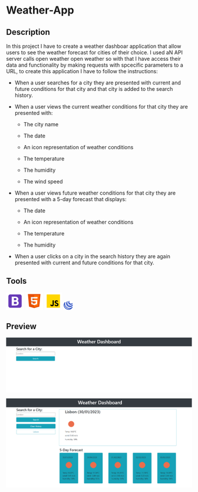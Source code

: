 # Weather-App

## Description

In this project I have to create a weather dashboar application that allow users to see the weather forecast for cities of their choice.
I used aN API server calls open weather open weather so with that I have access their data and functionality by making requests with spcecific parameters to a URL,
to create this application I have to follow the instructions:

 * When a user searches for a city they are presented with current and future conditions for that city and that city is added to the search history.

 * When a user views the current weather conditions for that city they are presented with:

    - The city name

    - The date

    - An icon representation of weather conditions

    - The temperature

    - The humidity

    - The wind speed

 * When a user views future weather conditions for that city they are presented with a 5-day forecast that displays:

    - The date

    - An icon representation of weather conditions

    - The temperature

    - The humidity

 * When a user clicks on a city in the search history they are again presented with current and future conditions for that city.

 ## Tools
  ![alt text](https://github.com/felisbertotati/Weather-App/blob/main/assets/Images/icons8-bootstrap-48.png?raw=true)  ![alt text](https://github.com/felisbertotati/Weather-App/blob/main/assets/Images/icons8-html-5-48.png?raw=true) ![alt text](https://github.com/felisbertotati/Weather-App/blob/main/assets/Images/icons8-javascript-48.png?raw=true) ![alt text](https://github.com/felisbertotati/Weather-App/blob/main/assets/Images/icons8-jquery-is-a-javascript-library-designed-to-simplify-html-25.png?raw=true)

 
 ## Preview
 
  ![alt text](https://github.com/felisbertotati/Weather-App/blob/main/assets/Images/_D__bootcamp_student_Weather-App_index.html%20(1).png?raw=true)
  
   ![alt text](https://github.com/felisbertotati/Weather-App/blob/main/assets/Images/_D__bootcamp_student_Weather-App_index.html.png?raw=true)
  
  
